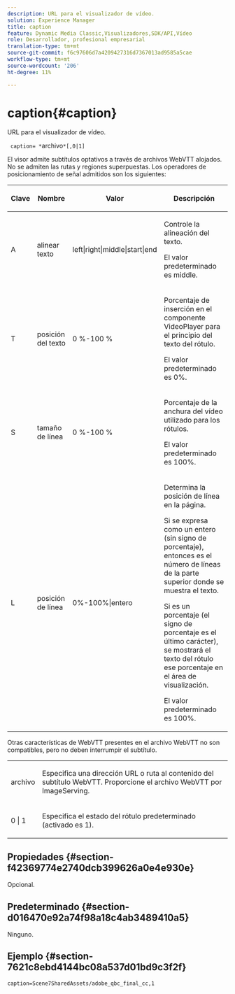 ```yaml
---
description: URL para el visualizador de vídeo.
solution: Experience Manager
title: caption
feature: Dynamic Media Classic,Visualizadores,SDK/API,Vídeo
role: Desarrollador, profesional empresarial
translation-type: tm+mt
source-git-commit: f6c97606d7a4209427316d7367013ad9585a5cae
workflow-type: tm+mt
source-wordcount: '206'
ht-degree: 11%

---
```



# caption{#caption}

URL para el visualizador de vídeo.

` caption= *`archivo`*[,0|1]`

El visor admite subtítulos optativos a través de archivos WebVTT alojados. No se admiten las rutas y regiones superpuestas. Los operadores de posicionamiento de señal admitidos son los siguientes:

<table id="table_62D89A06EC9E4E7983D1F26A2C85A621"> 
 <thead> 
  <tr> 
   <th colname="col1" class="entry"> <p>Clave </p> </th> 
   <th colname="col2" class="entry"> <p>Nombre </p> </th> 
   <th colname="col3" class="entry"> <p>Valor </p> </th> 
   <th colname="col4" class="entry"> <p>Descripción </p> </th> 
  </tr>
 </thead>
 <tbody> 
  <tr> 
   <td colname="col1"> <p> A </p> </td> 
   <td colname="col2"> <p>alinear texto </p> </td> 
   <td colname="col3"> <p><span class="codeph"> left|right|middle|start|end</span> </p> </td> 
   <td colname="col4"> <p> Controle la alineación del texto. </p> <p>El valor predeterminado es <span class="codeph"> middle</span>. </p> </td> 
  </tr> 
  <tr> 
   <td colname="col1"> <p>T </p> </td> 
   <td colname="col2"> <p>posición del texto </p> </td> 
   <td colname="col3"> <p> 0 %-100 % </p> </td> 
   <td colname="col4"> <p> Porcentaje de inserción en el componente VideoPlayer para el principio del texto del rótulo. </p> <p>El valor predeterminado es 0%. </p> </td> 
  </tr> 
  <tr> 
   <td colname="col1"> <p>S </p> </td> 
   <td colname="col2"> <p>tamaño de línea </p> </td> 
   <td colname="col3"> <p> 0 %-100 % </p> </td> 
   <td colname="col4"> <p> Porcentaje de la anchura del vídeo utilizado para los rótulos. </p> <p>El valor predeterminado es 100%. </p> </td> 
  </tr> 
  <tr> 
   <td colname="col1"> <p>L </p> </td> 
   <td colname="col2"> <p>posición de línea </p> </td> 
   <td colname="col3"> <p> 0%-100%|entero </p> </td> 
   <td colname="col4"> <p> Determina la posición de línea en la página. </p> <p>Si se expresa como un entero (sin signo de porcentaje), entonces es el número de líneas de la parte superior donde se muestra el texto. </p> <p>Si es un porcentaje (el signo de porcentaje es el último carácter), se mostrará el texto del rótulo ese porcentaje en el área de visualización. </p> <p>El valor predeterminado es 100%. </p> </td> 
  </tr> 
 </tbody> 
</table>

Otras características de WebVTT presentes en el archivo WebVTT no son compatibles, pero no deben interrumpir el subtítulo.

<table id="table_A5BB1C08DA4B425DBD0356C7D3693E75"> 
 <tbody> 
  <tr> 
   <td colname="col1"> <p><span class="codeph"><span class="varname"> archivo</span></span> </p> </td> 
   <td colname="col2"> <p> Especifica una dirección URL o ruta al contenido del subtítulo WebVTT. Proporcione el archivo WebVTT por ImageServing. </p> </td> 
  </tr> 
  <tr> 
   <td colname="col1"> <p><span class="codeph"> 0 | 1</span> </p> </td> 
   <td colname="col2"> <p> Especifica el estado del rótulo predeterminado (activado es <span class="codeph"> 1</span>). </p> </td> 
  </tr> 
 </tbody> 
</table>

## Propiedades {#section-f42369774e2740dcb399626a0e4e930e}

Opcional.

## Predeterminado {#section-d016470e92a74f98a18c4ab3489410a5}

Ninguno.

## Ejemplo {#section-7621c8ebd4144bc08a537d01bd9c3f2f}

```
caption=Scene7SharedAssets/adobe_qbc_final_cc,1
```

